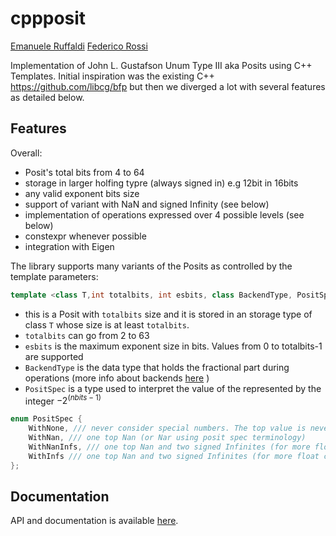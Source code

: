   
# cppposit

[Emanuele Ruffaldi](https://github.com/eruffaldi)
[Federico Rossi](https://github.com/federicorossifr)

Implementation of John L. Gustafson Unum Type III aka Posits using C++ Templates.
Initial inspiration was the existing C++ https://github.com/libcg/bfp but then we diverged a lot with several features as detailed below.






## Features
Overall:

- Posit's total bits from 4 to 64
- storage in larger holfing typre (always signed in) e.g 12bit in 16bits
- any valid exponent bits size
- support of variant with NaN and signed Infinity (see below)
- implementation of operations expressed over 4 possible levels (see below)
- constexpr whenever possible
- integration with Eigen

The library supports many variants of the Posits as controlled by the template parameters:

```c++
template <class T,int totalbits, int esbits, class BackendType, PositSpec specs>
```

- this is a Posit with `totalbits` size and it is stored in an storage type of class `T` whose size is at least `totalbits`.
- `totalbits` can go from 2 to 63
- `esbits` is the maximum exponent size in bits. Values from 0 to totalbits-1 are supported
- `BackendType` is the data type that holds the fractional part during operations (more info about backends [here](https://federicorossifr.github.io/cppposit/docBackends.html) )
- `PositSpec` is a type used to interpret the value of the represented by the integer $-2^{(nbits-1)}$

```c++
enum PositSpec {
	WithNone, /// never consider special numbers. The top value is never present
	WithNan, /// one top Nan (or Nar using posit spec terminology)
	WithNanInfs, /// one top Nan and two signed Infinites (for more float compatibility)
	WithInfs /// one top Nan and two signed Infinites (for more float compatibility)
}; 
```


## Documentation

API and documentation is available [here](https://federicorossifr.github.io/cppposit/).
